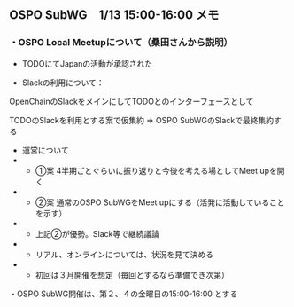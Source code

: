 ## OSPO SubWG　1/13 15:00-16:00 メモ

### ・OSPO Local Meetupについて（桑田さんから説明）

- TODOにてJapanの活動が承認された

- Slackの利用について：

OpenChainのSlackをメインにしてTODOとのインターフェースとして

TODOのSlackを利用とする案で仮集約 => OSPO SubWGのSlackで最終集約する

  - 運営について
  - + ①案 4半期ごとぐらいに振り返りと今後を考える場としてMeet upを開く
  - + ②案 通常のOSPO SubWGをMeet upにする（活発に活動していることを示す）
  - + 上記②が優勢。Slack等で継続議論
  - + リアル、オンラインについては、状況を見て決める
  - + 初回は３月開催を想定（毎回とするなら準備でき次第）

・OSPO SubWG開催は、第２、４の金曜日の15:00-16:00 とする
